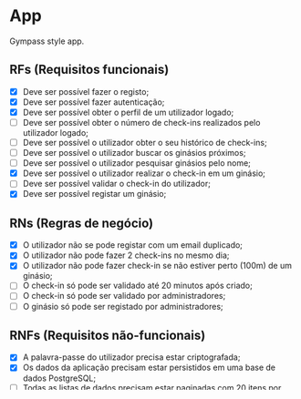# App

Gympass style app.

## RFs (Requisitos funcionais)

- [x] Deve ser possível fazer o registo;
- [x] Deve ser possível fazer autenticação;
- [x] Deve ser possível obter o perfil de um utilizador logado;
- [ ] Deve ser possível obter o número de check-ins realizados pelo utilizador logado;
- [ ] Deve ser possível o utilizador obter o seu histórico de check-ins;
- [ ] Deve ser possível o utilizador buscar os ginásios próximos;
- [ ] Deve ser possível o utilizador pesquisar ginásios pelo nome;
- [x] Deve ser possível o utilizador realizar o check-in em um ginásio;
- [ ] Deve ser possível validar o check-in do utilizador;
- [x] Deve ser possível registar um ginásio;

## RNs (Regras de negócio)

- [x] O utilizador não se pode registar com um email duplicado;
- [x] O utilizador não pode fazer 2 check-ins no mesmo dia;
- [x] O utilizador não pode fazer check-in se não estiver perto (100m) de um ginásio;
- [ ] O check-in só pode ser validado até 20 minutos após criado;
- [ ] O check-in só pode ser validado por administradores;
- [ ] O ginásio só pode ser registado por administradores;

## RNFs (Requisitos não-funcionais)

- [x] A palavra-passe do utilizador precisa estar criptografada;
- [x] Os dados da aplicação precisam estar persistidos em uma base de dados PostgreSQL;
- [ ] Todas as listas de dados precisam estar paginadas com 20 itens por página;
- [ ] O utilizador deve ser identificado por um JWT (JSON Web Token);
